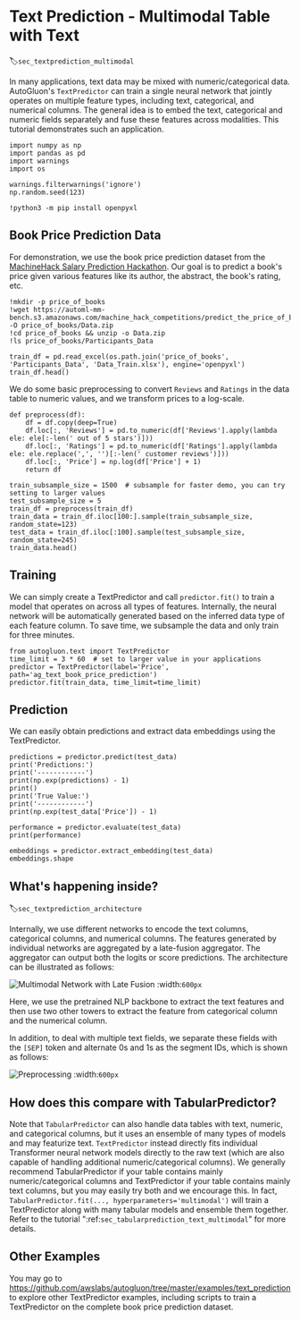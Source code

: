 # Text Prediction - Multimodal Table with Text
:label:`sec_textprediction_multimodal`

In many applications, text data may be mixed with numeric/categorical data. AutoGluon's `TextPredictor` can train a single neural network that jointly operates on multiple feature types, including text, categorical, and numerical columns. The general idea is to embed the text, categorical and numeric fields separately and fuse these features across modalities. This tutorial demonstrates such an application.


```{.python .input}
import numpy as np
import pandas as pd
import warnings
import os

warnings.filterwarnings('ignore')
np.random.seed(123)
```

```{.python .input}
!python3 -m pip install openpyxl
```

## Book Price Prediction Data

For demonstration, we use the book price prediction dataset from the [MachineHack Salary Prediction Hackathon](https://www.machinehack.com/hackathons/predict_the_price_of_books/overview). Our goal is to predict a book's price given various features like its author, the abstract, the book's rating, etc.

```{.python .input}
!mkdir -p price_of_books
!wget https://automl-mm-bench.s3.amazonaws.com/machine_hack_competitions/predict_the_price_of_books/Data.zip -O price_of_books/Data.zip
!cd price_of_books && unzip -o Data.zip
!ls price_of_books/Participants_Data
```

```{.python .input}
train_df = pd.read_excel(os.path.join('price_of_books', 'Participants_Data', 'Data_Train.xlsx'), engine='openpyxl')
train_df.head()
```

We do some basic preprocessing to convert `Reviews` and `Ratings` in the data table to numeric values, and we transform prices to a log-scale.

```{.python .input}
def preprocess(df):
    df = df.copy(deep=True)
    df.loc[:, 'Reviews'] = pd.to_numeric(df['Reviews'].apply(lambda ele: ele[:-len(' out of 5 stars')]))
    df.loc[:, 'Ratings'] = pd.to_numeric(df['Ratings'].apply(lambda ele: ele.replace(',', '')[:-len(' customer reviews')]))
    df.loc[:, 'Price'] = np.log(df['Price'] + 1)
    return df
```

```{.python .input}
train_subsample_size = 1500  # subsample for faster demo, you can try setting to larger values
test_subsample_size = 5
train_df = preprocess(train_df)
train_data = train_df.iloc[100:].sample(train_subsample_size, random_state=123)
test_data = train_df.iloc[:100].sample(test_subsample_size, random_state=245)
train_data.head()
```

## Training

We can simply create a TextPredictor and call `predictor.fit()` to train a model that operates on across all types of features. Internally, the neural network will be automatically generated based on the inferred data type of each feature column. To save time, we subsample the data and only train for three minutes.


```{.python .input}
from autogluon.text import TextPredictor
time_limit = 3 * 60  # set to larger value in your applications
predictor = TextPredictor(label='Price', path='ag_text_book_price_prediction')
predictor.fit(train_data, time_limit=time_limit)
```

## Prediction

We can easily obtain predictions and extract data embeddings using the TextPredictor.


```{.python .input}
predictions = predictor.predict(test_data)
print('Predictions:')
print('------------')
print(np.exp(predictions) - 1)
print()
print('True Value:')
print('------------')
print(np.exp(test_data['Price']) - 1)

```

```{.python .input}
performance = predictor.evaluate(test_data)
print(performance)
```

```{.python .input}
embeddings = predictor.extract_embedding(test_data)
embeddings.shape
```

## What's happening inside?
:label:`sec_textprediction_architecture`

Internally, we use different networks to encode the text columns, categorical columns, and numerical columns. The features generated by individual networks are aggregated by a late-fusion aggregator. The aggregator can output both the logits or score predictions. The architecture can be illustrated as follows:

![Multimodal Network with Late Fusion](https://autogluon-text-data.s3.amazonaws.com/figures/fuse-late.png)
:width:`600px`

Here, we use the pretrained NLP backbone to extract the text features and then use two other towers to extract the feature from categorical column and the numerical column.

In addition, to deal with multiple text fields, we separate these fields with the `[SEP]` token and alternate 0s and 1s as the segment IDs, which is shown as follows:

![Preprocessing](https://autogluon-text-data.s3.amazonaws.com/figures/preprocess.png)
:width:`600px`

## How does this compare with TabularPredictor?

Note that `TabularPredictor` can also handle data tables with text, numeric, and categorical columns, but it uses an ensemble of many types of models and may featurize text. `TextPredictor` instead directly fits individual Transformer neural network models directly to the raw text (which are also capable of handling additional numeric/categorical columns). We generally recommend TabularPredictor if your table contains mainly numeric/categorical columns and TextPredictor if your table contains mainly text columns, but you may easily try both and we encourage this. In fact, `TabularPredictor.fit(..., hyperparameters='multimodal')` will train a TextPredictor along with many tabular models and ensemble them together. Refer to the tutorial ":ref:`sec_tabularprediction_text_multimodal`"  for more details.

## Other Examples

You may go to https://github.com/awslabs/autogluon/tree/master/examples/text_prediction to explore other TextPredictor examples, including scripts to train a TextPredictor on the complete book price prediction dataset.
